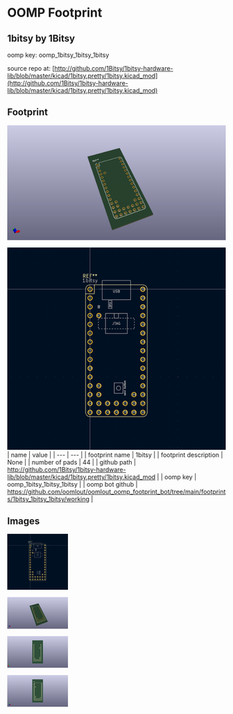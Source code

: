 # OOMP Footprint  
## 1bitsy  by 1Bitsy  
  
oomp key: oomp_1bitsy_1bitsy_1bitsy  
  
source repo at: [http://github.com/1Bitsy/1bitsy-hardware-lib/blob/master/kicad/1bitsy.pretty/1bitsy.kicad_mod](http://github.com/1Bitsy/1bitsy-hardware-lib/blob/master/kicad/1bitsy.pretty/1bitsy.kicad_mod)  
## Footprint  
  
[![working_kicad_pcb_3d.png](working_kicad_pcb_3d_600.png)](working_kicad_pcb_3d.png)  
  
[![working.png](working_600.png)](working.png)  
| name | value | 
| --- | --- | 
| footprint name | 1bitsy | 
| footprint description | None | 
| number of pads | 44 | 
| github path | http://github.com/1Bitsy/1bitsy-hardware-lib/blob/master/kicad/1bitsy.pretty/1bitsy.kicad_mod | 
| oomp key | oomp_1bitsy_1bitsy_1bitsy | 
| oomp bot github | https://github.com/oomlout/oomlout_oomp_footprint_bot/tree/main/footprints/1bitsy_1bitsy_1bitsy/working | 
## Images  
  
[![working.png](working_140.png)](working.png)  
  
[![working_kicad_pcb_3d.png](working_kicad_pcb_3d_140.png)](working_kicad_pcb_3d.png)  
  
[![working_kicad_pcb_3d_back.png](working_kicad_pcb_3d_back_140.png)](working_kicad_pcb_3d_back.png)  
  
[![working_kicad_pcb_3d_front.png](working_kicad_pcb_3d_front_140.png)](working_kicad_pcb_3d_front.png)  

